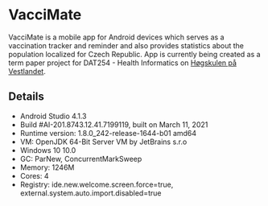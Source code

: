 # VacciMate
VacciMate is a mobile app for Android devices which serves as a vaccination tracker and reminder and also provides statistics about the population localized for Czech Republic. App is currently being created as a term paper project for DAT254 - Health Informatics on [Høgskulen på Vestlandet](https://www.hvl.no/).

## Details
* Android Studio 4.1.3
* Build #AI-201.8743.12.41.7199119, built on March 11, 2021
* Runtime version: 1.8.0_242-release-1644-b01 amd64
* VM: OpenJDK 64-Bit Server VM by JetBrains s.r.o
* Windows 10 10.0
* GC: ParNew, ConcurrentMarkSweep
* Memory: 1246M
* Cores: 4
* Registry: ide.new.welcome.screen.force=true, external.system.auto.import.disabled=true
